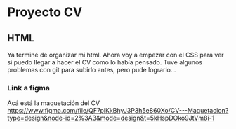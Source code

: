 # Proyecto CV
## HTML
Ya terminé de organizar mi html. Ahora voy a empezar con el CSS para ver si puedo llegar a hacer el CV como lo había pensado.
Tuve algunos problemas con git para subirlo antes, pero pude lograrlo... 
### Link a figma
Acá está la maquetación del CV
https://www.figma.com/file/QF7piKkBhyJ3P3h5e860Xo/CV---Maquetacion?type=design&node-id=2%3A3&mode=design&t=5kHspDOko9JtVm8i-1
